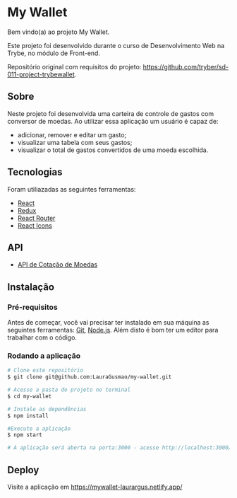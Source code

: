 # My Wallet

Bem vindo(a) ao projeto My Wallet.

Este projeto foi desenvolvido durante o curso de Desenvolvimento Web na Trybe, no módulo de Front-end.

Repositório original com requisitos do projeto: https://github.com/tryber/sd-011-project-trybewallet.

## Sobre

Neste projeto foi desenvolvida uma carteira de controle de gastos com conversor de moedas. Ao utilizar essa aplicação um usuário é capaz de:

- adicionar, remover e editar um gasto;
- visualizar uma tabela com seus gastos;
- visualizar o total de gastos convertidos de uma moeda escolhida.

## Tecnologias

Foram utiliazadas as seguintes ferramentas:

- [React](https://pt-br.reactjs.org/)
- [Redux](https://redux.js.org/)
- [React Router](https://reactrouter.com/)
- [React Icons](https://react-icons.github.io/react-icons/)

## API

- [API de Cotação de Moedas](https://docs.awesomeapi.com.br/api-de-moedas)

## Instalação

### Pré-requisitos

Antes de começar, você vai precisar ter instalado em sua máquina as seguintes ferramentas: [Git](https://git-scm.com/), [Node.js](https://nodejs.org/en/). Além disto é bom ter um editor para trabalhar com o código.

### Rodando a aplicação

```bash
# Clone este repositório
$ git clone git@github.com:LauraGusmao/my-wallet.git

# Acesse a pasta do projeto no terminal
$ cd my-wallet

# Instale as dependências
$ npm install

#Execute a aplicação
$ npm start

# A aplicação será aberta na porta:3000 - acesse http://localhost:3000/
```
## Deploy

Visite a aplicação em https://mywallet-laurargus.netlify.app/

